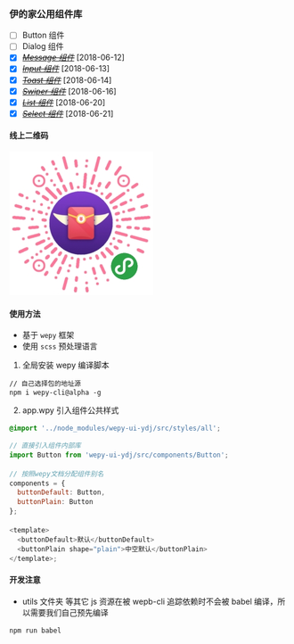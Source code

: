 ### 伊的家公用组件库

- [ ] Button 组件
- [ ] Dialog 组件
- [x] ~~_[Message 组件](./docs/message.md)_~~ [2018-06-12]
- [x] ~~_[Input 组件](./docs/input.md)_~~ [2018-06-13]
- [x] ~~[_Toast 组件_](./docs/toast.md)~~ [2018-06-14]
- [x] ~~[_Swiper 组件_](./docs/swiper.md)~~ [2018-06-16]
- [x] ~~[_List 组件_](./docs/list.md)~~ [2018-06-20]
- [x] ~~[_Select 组件_](./docs/list.md)~~ [2018-06-21]

#### 线上二维码

![aklsjdl](./docs/code.jpg)

#### 使用方法

- 基于 `wepy` 框架
- 使用 `scss` 预处理语言

1.  全局安装 wepy 编译脚本

```
// 自己选择包的地址源
npm i wepy-cli@alpha -g
```

2.  app.wpy 引入组件公共样式

```scss
@import '../node_modules/wepy-ui-ydj/src/styles/all';
```

```js
// 直接引入组件内部库
import Button from 'wepy-ui-ydj/src/components/Button';

// 按照wepy文档分配组件别名
components = {
  buttonDefault: Button,
  buttonPlain: Button
};

<template>
  <buttonDefault>默认</buttonDefault>
  <buttonPlain shape="plain">中空默认</buttonPlain>
</template>;
```

#### 开发注意

- utils 文件夹 等其它 js 资源在被 wepb-cli 追踪依赖时不会被 babel 编译，所以需要我们自己预先编译

```node
npm run babel
```
